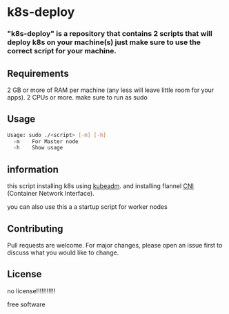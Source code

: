 # k8s-deploy


### "k8s-deploy" is a repository that contains 2 scripts that will deploy k8s on your machine(s) just make sure to use the correct script for your machine.


## Requirements

2 GB or more of RAM per machine (any less will leave little room for your apps).
2 CPUs or more.
make sure to run as sudo 

## Usage

```sh
Usage: sudo ./<script> [-m] [-h]
  -m    For Master node
  -h    Show usage
```

## information

this script installing k8s using [kubeadm]. and installing flannel [CNI] (Container Network Interface).

you can also use this a a startup script for worker nodes



## Contributing

Pull requests are welcome. For major changes, please open an issue first
to discuss what you would like to change.

## License

no license!!!!!!!!!!!

free software

[//]: # 

[kubeadm]: <https://kubernetes.io/docs/reference/setup-tools/kubeadm/>
[CNI]: <https://github.com/containernetworking/cni>
